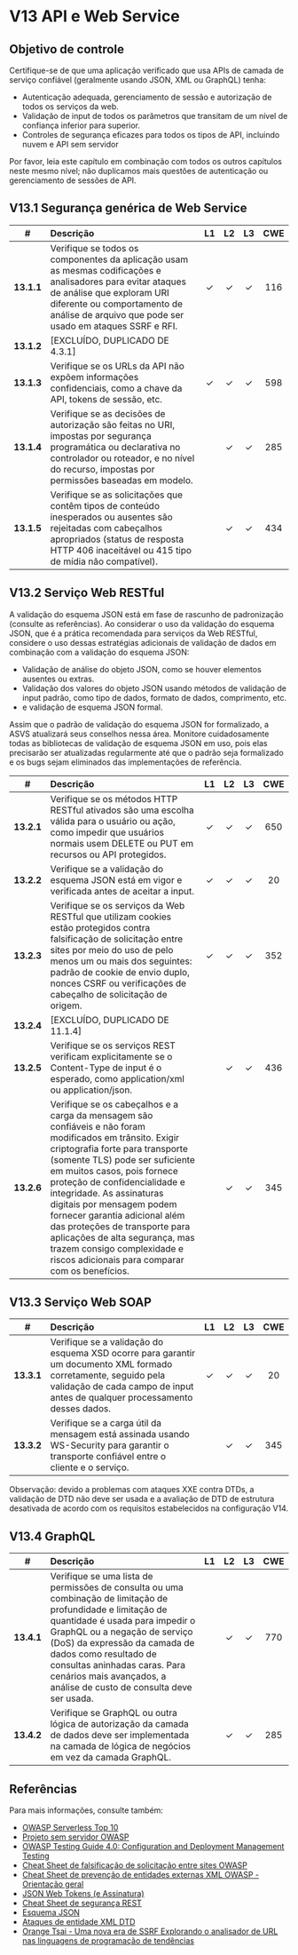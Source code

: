# V13 API e Web Service

## Objetivo de controle

Certifique-se de que uma aplicação verificado que usa APIs de camada de serviço confiável (geralmente usando JSON, XML ou GraphQL) tenha:

* Autenticação adequada, gerenciamento de sessão e autorização de todos os serviços da web.
* Validação de input de todos os parâmetros que transitam de um nível de confiança inferior para superior.
* Controles de segurança eficazes para todos os tipos de API, incluindo nuvem e API sem servidor

Por favor, leia este capítulo em combinação com todos os outros capítulos neste mesmo nível; não duplicamos mais questões de autenticação ou gerenciamento de sessões de API.

## V13.1 Segurança genérica de Web Service

| # | Descrição | L1 | L2 | L3 | CWE |
| :---: | :--- | :---: | :---:| :---: | :---: |
| **13.1.1** | Verifique se todos os componentes da aplicação usam as mesmas codificações e analisadores para evitar ataques de análise que exploram URI diferente ou comportamento de análise de arquivo que pode ser usado em ataques SSRF e RFI. | ✓ | ✓ | ✓ | 116 |
| **13.1.2** | [EXCLUÍDO, DUPLICADO DE 4.3.1] | | | | |
| **13.1.3** | Verifique se os URLs da API não expõem informações confidenciais, como a chave da API, tokens de sessão, etc. | ✓ | ✓ | ✓ | 598 |
| **13.1.4** | Verifique se as decisões de autorização são feitas no URI, impostas por segurança programática ou declarativa no controlador ou roteador, e no nível do recurso, impostas por permissões baseadas em modelo. | | ✓ | ✓ | 285 |
| **13.1.5** | Verifique se as solicitações que contêm tipos de conteúdo inesperados ou ausentes são rejeitadas com cabeçalhos apropriados (status de resposta HTTP 406 inaceitável ou 415 tipo de mídia não compatível). | | ✓ | ✓ | 434 |

## V13.2 Serviço Web RESTful

A validação do esquema JSON está em fase de rascunho de padronização (consulte as referências). Ao considerar o uso da validação do esquema JSON, que é a prática recomendada para serviços da Web RESTful, considere o uso dessas estratégias adicionais de validação de dados em combinação com a validação do esquema JSON:

* Validação de análise do objeto JSON, como se houver elementos ausentes ou extras.
* Validação dos valores do objeto JSON usando métodos de validação de input padrão, como tipo de dados, formato de dados, comprimento, etc.
* e validação de esquema JSON formal.

Assim que o padrão de validação do esquema JSON for formalizado, a ASVS atualizará seus conselhos nessa área. Monitore cuidadosamente todas as bibliotecas de validação de esquema JSON em uso, pois elas precisarão ser atualizadas regularmente até que o padrão seja formalizado e os bugs sejam eliminados das implementações de referência.

| # | Descrição | L1 | L2 | L3 | CWE |
| :---: | :--- | :---: | :---:| :---: | :---: |
| **13.2.1** | Verifique se os métodos HTTP RESTful ativados são uma escolha válida para o usuário ou ação, como impedir que usuários normais usem DELETE ou PUT em recursos ou API protegidos. | ✓ | ✓ | ✓ | 650 |
| **13.2.2** | Verifique se a validação do esquema JSON está em vigor e verificada antes de aceitar a input. | ✓ | ✓ | ✓ | 20 |
| **13.2.3** | Verifique se os serviços da Web RESTful que utilizam cookies estão protegidos contra falsificação de solicitação entre sites por meio do uso de pelo menos um ou mais dos seguintes: padrão de cookie de envio duplo, nonces CSRF ou verificações de cabeçalho de solicitação de origem. | ✓ | ✓ | ✓ | 352 |
| **13.2.4** | [EXCLUÍDO, DUPLICADO DE 11.1.4] | | | | |
| **13.2.5** | Verifique se os serviços REST verificam explicitamente se o Content-Type de input é o esperado, como application/xml ou application/json. | | ✓ | ✓ | 436 |
| **13.2.6** | Verifique se os cabeçalhos e a carga da mensagem são confiáveis ​​e não foram modificados em trânsito. Exigir criptografia forte para transporte (somente TLS) pode ser suficiente em muitos casos, pois fornece proteção de confidencialidade e integridade. As assinaturas digitais por mensagem podem fornecer garantia adicional além das proteções de transporte para aplicações de alta segurança, mas trazem consigo complexidade e riscos adicionais para comparar com os benefícios. | | ✓ | ✓ | 345 |

## V13.3 Serviço Web SOAP

| # | Descrição | L1 | L2 | L3 | CWE |
| :---: | :--- | :---: | :---:| :---: | :---: |
| **13.3.1** | Verifique se a validação do esquema XSD ocorre para garantir um documento XML formado corretamente, seguido pela validação de cada campo de input antes de qualquer processamento desses dados. | ✓ | ✓ | ✓ | 20 |
| **13.3.2** | Verifique se a carga útil da mensagem está assinada usando WS-Security para garantir o transporte confiável entre o cliente e o serviço. | | ✓ | ✓ | 345 |

Observação: devido a problemas com ataques XXE contra DTDs, a validação de DTD não deve ser usada e a avaliação de DTD de estrutura desativada de acordo com os requisitos estabelecidos na configuração V14.

## V13.4 GraphQL

| # | Descrição | L1 | L2 | L3 | CWE |
| :---: | :--- | :---: | :---:| :---: | :---: |
| **13.4.1** | Verifique se uma lista de permissões de consulta ou uma combinação de limitação de profundidade e limitação de quantidade é usada para impedir o GraphQL ou a negação de serviço (DoS) da expressão da camada de dados como resultado de consultas aninhadas caras. Para cenários mais avançados, a análise de custo de consulta deve ser usada. | | ✓ | ✓ | 770 |
| **13.4.2** | Verifique se GraphQL ou outra lógica de autorização da camada de dados deve ser implementada na camada de lógica de negócios em vez da camada GraphQL. | | ✓ | ✓ | 285 |

## Referências

Para mais informações, consulte também:

* [OWASP Serverless Top 10](https://github.com/OWASP/Serverless-Top-10-Project/raw/master/OWASP-Top-10-Serverless-Interpretation-en.pdf)
* [Projeto sem servidor OWASP](https://owasp.org/www-project-serverless-top-10/)
* [OWASP Testing Guide 4.0: Configuration and Deployment Management Testing](https://owasp.org/www-project-web-security-testing-guide/v41/4-Web_Application_Security_Testing/02-Configuration_and_Deployment_Management_Testing/README.html)
* [Cheat Sheet de falsificação de solicitação entre sites OWASP](https://cheatsheetseries.owasp.org/cheatsheets/Cross-Site_Request_Forgery_Prevention_Cheat_Sheet.html)
* [Cheat Sheet de prevenção de entidades externas XML OWASP - Orientação geral](https://cheatsheetseries.owasp.org/cheatsheets/XML_External_Entity_Prevention_Cheat_Sheet.html#general-guidance)
* [JSON Web Tokens (e Assinatura)](https://jwt.io/)
* [Cheat Sheet de segurança REST](https://cheatsheetseries.owasp.org/cheatsheets/REST_Security_Cheat_Sheet.html)
* [Esquema JSON](https://json-schema.org/specification.html)
* [Ataques de entidade XML DTD](https://www.vsecurity.com/download/publications/XMLDTDEntityAttacks.pdf)
* [Orange Tsai - Uma nova era de SSRF Explorando o analisador de URL nas linguagens de programação de tendências](https://www.blackhat.com/docs/us-17/thursday/us-17-Tsai-A-New-Era-Of-SSRF-Exploiting-URL-Parser-In-Trending-Programming-Languages.pdf)
